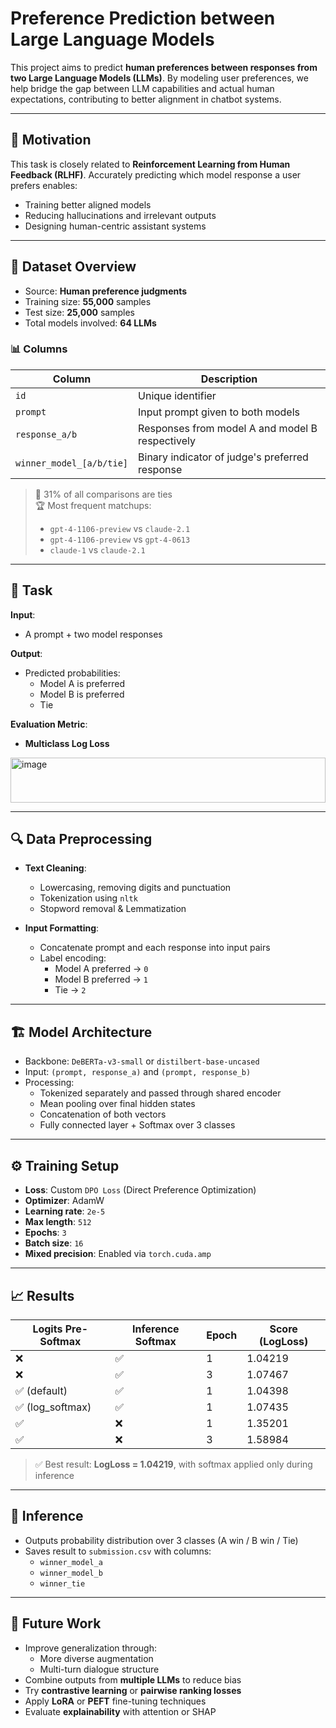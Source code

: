 # Preference Prediction between Large Language Models

This project aims to predict **human preferences between responses from two Large Language Models (LLMs)**. By modeling user preferences, we help bridge the gap between LLM capabilities and actual human expectations, contributing to better alignment in chatbot systems.

---

## 📌 Motivation

This task is closely related to **Reinforcement Learning from Human Feedback (RLHF)**. Accurately predicting which model response a user prefers enables:

- Training better aligned models
- Reducing hallucinations and irrelevant outputs
- Designing human-centric assistant systems

---

## 📂 Dataset Overview

- Source: **Human preference judgments**
- Training size: **55,000** samples  
- Test size: **25,000** samples  
- Total models involved: **64 LLMs**

### 📊 Columns

| Column             | Description                                                  |
|--------------------|--------------------------------------------------------------|
| `id`               | Unique identifier                                            |
| `prompt`           | Input prompt given to both models                            |
| `response_a/b`     | Responses from model A and model B respectively              |
| `winner_model_[a/b/tie]` | Binary indicator of judge's preferred response        |

> 🧩 31% of all comparisons are ties  
> 🏆 Most frequent matchups:
> - `gpt-4-1106-preview` vs `claude-2.1`
> - `gpt-4-1106-preview` vs `gpt-4-0613`
> - `claude-1` vs `claude-2.1`

---

## 🧠 Task

**Input**:  
- A prompt + two model responses

**Output**:  
- Predicted probabilities:
  - Model A is preferred
  - Model B is preferred
  - Tie

**Evaluation Metric**:  
- **Multiclass Log Loss**  
<img width="504" height="72" alt="image" src="https://github.com/user-attachments/assets/fb5cca18-0fe8-433f-812f-72e30a3dc069" />


---

## 🔍 Data Preprocessing

- **Text Cleaning**:  
  - Lowercasing, removing digits and punctuation
  - Tokenization using `nltk`
  - Stopword removal & Lemmatization

- **Input Formatting**:  
  - Concatenate prompt and each response into input pairs
  - Label encoding:
    - Model A preferred → `0`
    - Model B preferred → `1`
    - Tie → `2`

---

## 🏗️ Model Architecture

- Backbone: `DeBERTa-v3-small` or `distilbert-base-uncased`
- Input: `(prompt, response_a)` and `(prompt, response_b)`
- Processing:
  - Tokenized separately and passed through shared encoder
  - Mean pooling over final hidden states
  - Concatenation of both vectors
  - Fully connected layer + Softmax over 3 classes

---

## ⚙️ Training Setup

- **Loss**: Custom `DPO Loss` (Direct Preference Optimization)  
- **Optimizer**: AdamW  
- **Learning rate**: `2e-5`  
- **Max length**: `512`  
- **Epochs**: `3`  
- **Batch size**: `16`  
- **Mixed precision**: Enabled via `torch.cuda.amp`

---

## 📈 Results

| Logits Pre-Softmax | Inference Softmax | Epoch | Score (LogLoss) |
|--------------------|-------------------|--------|------------------|
| ❌                  | ✅                | 1      | 1.04219          |
| ❌                  | ✅                | 3      | 1.07467          |
| ✅ (default)        | ✅                | 1      | 1.04398          |
| ✅ (log_softmax)    | ✅                | 1      | 1.07435          |
| ✅                  | ❌                | 1      | 1.35201          |
| ✅                  | ❌                | 3      | 1.58984          |

> ✅ Best result: **LogLoss = 1.04219**, with softmax applied only during inference

---

## 🧪 Inference

- Outputs probability distribution over 3 classes (A win / B win / Tie)
- Saves result to `submission.csv` with columns:
  - `winner_model_a`
  - `winner_model_b`
  - `winner_tie`

---

## 🔮 Future Work

- Improve generalization through:
  - More diverse augmentation
  - Multi-turn dialogue structure
- Combine outputs from **multiple LLMs** to reduce bias
- Try **contrastive learning** or **pairwise ranking losses**
- Apply **LoRA** or **PEFT** fine-tuning techniques
- Evaluate **explainability** with attention or SHAP
